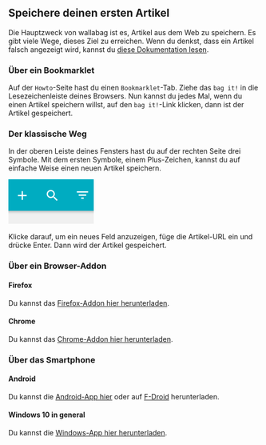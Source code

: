 Speichere deinen ersten Artikel
-------------------------------

Die Hauptzweck von wallabag ist es, Artikel aus dem Web zu speichern. Es
gibt viele Wege, dieses Ziel zu erreichen. Wenn du denkst, dass ein
Artikel falsch angezeigt wird, kannst du [diese Dokumentation
lesen](https://doc.wallabag.org/de/user/errors_during_fetching.html).

### Über ein Bookmarklet

Auf der `Howto`-Seite hast du einen `Bookmarklet`-Tab. Ziehe das
`bag it!` in die Lesezeichenleiste deines Browsers. Nun kannst du jedes
Mal, wenn du einen Artikel speichern willst, auf den `bag it!`-Link
klicken, dann ist der Artikel gespeichert.

### Der klassische Weg

In der oberen Leiste deines Fensters hast du auf der rechten Seite drei
Symbole. Mit dem ersten Symbole, einem Plus-Zeichen, kannst du auf
einfache Weise einen neuen Artikel speichern.

![Top bar](../../../img/user/topbar.png)

Klicke darauf, um ein neues Feld anzuzeigen, füge die Artikel-URL ein
und drücke Enter. Dann wird der Artikel gespeichert.

### Über ein Browser-Addon

#### Firefox

Du kannst das [Firefox-Addon hier herunterladen](https://addons.mozilla.org/firefox/addon/wallabagger/).

#### Chrome

Du kannst das [Chrome-Addon hier herunterladen](https://chrome.google.com/webstore/detail/wallabagger/gbmgphmejlcoihgedabhgjdkcahacjlj?hl=fr).

### Über das Smartphone

#### Android

Du kannst die [Android-App hier](https://play.google.com/store/apps/details?id=fr.gaulupeau.apps.InThePoche) oder auf [F-Droid](https://f-droid.org/repository/browse/?fdid=fr.gaulupeau.apps.InThePoche) herunterladen.

#### Windows 10 in general

Du kannst die [Windows-App hier herunterladen](https://www.microsoft.com/store/apps/9nblggh5x3p6).

